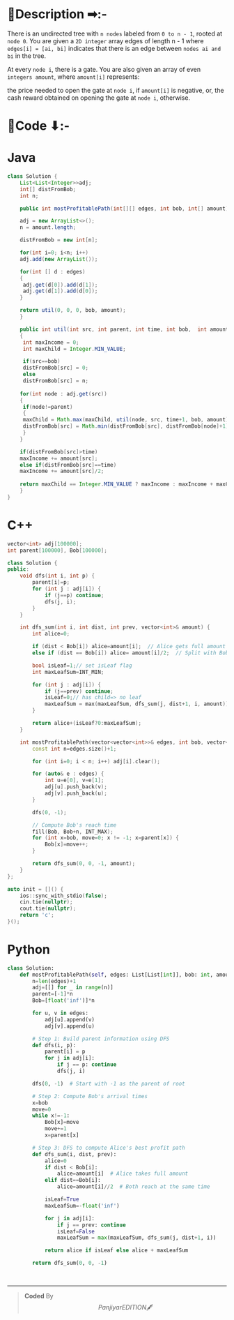 # 📍Description ➡:-
<!-- Describe your first thoughts on how to solve this problem. -->
There is an undirected tree with `n nodes` labeled from `0 to n - 1`, rooted at `node 0`. You are given a `2D integer` array edges of length n - 1 where `edges[i] = [ai, bi]` indicates that there is an edge between `nodes ai and bi` in the tree.

At every `node i`, there is a gate. You are also given an array of even `integers amount`, where `amount[i]` represents:

the price needed to open the gate at `node i`, if `amount[i]` is negative, or,
the cash reward obtained on opening the gate at `node i`, otherwise.


# 📝Code ⬇:-


# Java
```java []
class Solution {
    List<List<Integer>>adj;
    int[] distFromBob;
    int n;

    public int mostProfitablePath(int[][] edges, int bob, int[] amount) {

    adj = new ArrayList<>();
    n = amount.length;

    distFromBob = new int[n];

    for(int i=0; i<n; i++)
    adj.add(new ArrayList());

    for(int [] d : edges)
    {
     adj.get(d[0]).add(d[1]);
     adj.get(d[1]).add(d[0]);   
    } 

    return util(0, 0, 0, bob, amount);   
    }

    public int util(int src, int parent, int time, int bob,  int amount[])
    {
     int maxIncome = 0;
     int maxChild = Integer.MIN_VALUE;

     if(src==bob)
     distFromBob[src] = 0;
     else
     distFromBob[src] = n;
     
    for(int node : adj.get(src))
    {
     if(node!=parent)
     {
     maxChild = Math.max(maxChild, util(node, src, time+1, bob, amount));
     distFromBob[src] = Math.min(distFromBob[src], distFromBob[node]+1);
     }  
    }

    if(distFromBob[src]>time)
    maxIncome += amount[src];
    else if(distFromBob[src]==time)
    maxIncome += amount[src]/2;
    
    return maxChild == Integer.MIN_VALUE ? maxIncome : maxIncome + maxChild;
    }
}

```

# C++
``` cpp []
vector<int> adj[100000];
int parent[100000], Bob[100000];

class Solution {
public:
    void dfs(int i, int p) {
        parent[i]=p;
        for (int j : adj[i]) {
            if (j==p) continue;
            dfs(j, i);
        }
    }

    int dfs_sum(int i, int dist, int prev, vector<int>& amount) {
        int alice=0;

        if (dist < Bob[i]) alice=amount[i];  // Alice gets full amount
        else if (dist == Bob[i]) alice= amount[i]/2;  // Split with Bob

        bool isLeaf=1;// set isLeaf flag
        int maxLeafSum=INT_MIN;

        for (int j : adj[i]) {
            if (j==prev) continue;
            isLeaf=0;// has child=> no leaf
            maxLeafSum = max(maxLeafSum, dfs_sum(j, dist+1, i, amount));
        }

        return alice+(isLeaf?0:maxLeafSum);
    }

    int mostProfitablePath(vector<vector<int>>& edges, int bob, vector<int>& amount) {
        const int n=edges.size()+1;

        for (int i=0; i < n; i++) adj[i].clear();

        for (auto& e : edges) {
            int u=e[0], v=e[1];
            adj[u].push_back(v);
            adj[v].push_back(u);
        }

        dfs(0, -1);

        // Compute Bob's reach time
        fill(Bob, Bob+n, INT_MAX);
        for (int x=bob, move=0; x != -1; x=parent[x]) {
            Bob[x]=move++;
        }

        return dfs_sum(0, 0, -1, amount);
    }
};

auto init = []() {
    ios::sync_with_stdio(false);
    cin.tie(nullptr);
    cout.tie(nullptr);
    return 'c';
}();
```

# Python
``` python []
class Solution:
    def mostProfitablePath(self, edges: List[List[int]], bob: int, amount: List[int]) -> int:
        n=len(edges)+1
        adj=[[] for _ in range(n)]
        parent=[-1]*n
        Bob=[float('inf')]*n 

        for u, v in edges:
            adj[u].append(v)
            adj[v].append(u)

        # Step 1: Build parent information using DFS
        def dfs(i, p):
            parent[i] = p
            for j in adj[i]:
                if j == p: continue
                dfs(j, i)

        dfs(0, -1)  # Start with -1 as the parent of root

        # Step 2: Compute Bob's arrival times
        x=bob
        move=0
        while x!=-1:
            Bob[x]=move
            move+=1
            x=parent[x]

        # Step 3: DFS to compute Alice's best profit path
        def dfs_sum(i, dist, prev):
            alice=0
            if dist < Bob[i]:
                alice=amount[i]  # Alice takes full amount
            elif dist==Bob[i]:
                alice=amount[i]//2  # Both reach at the same time

            isLeaf=True
            maxLeafSum=-float('inf')

            for j in adj[i]:
                if j == prev: continue
                isLeaf=False
                maxLeafSum = max(maxLeafSum, dfs_sum(j, dist+1, i))

            return alice if isLeaf else alice + maxLeafSum

        return dfs_sum(0, 0, -1)
    
           
```

---

>    **Coded** By $$Panjiyar EDITION 🖋  $$

               
